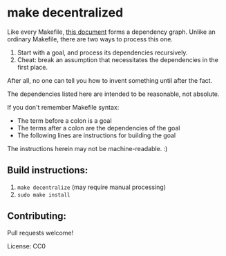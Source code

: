 make decentralized
==================

Like every Makefile, [this document](Makefile) forms a dependency graph. Unlike an ordinary Makefile, there are two ways to process this one.

1. Start with a goal, and process its dependencies recursively.
2. Cheat: break an assumption that necessitates the dependencies in the first place.

After all, no one can tell you how to invent something until after the fact.

The dependencies listed here are intended to be reasonable, not absolute.

If you don't remember Makefile syntax:

- The term before a colon is a goal
- The terms after a colon are the dependencies of the goal
- The following lines are instructions for building the goal

The instructions herein may not be machine-readable. :)

Build instructions:
-------------------

1. `make decentralize` (may require manual processing)
2. `sudo make install`

Contributing:
-------------

Pull requests welcome!

License: CC0
